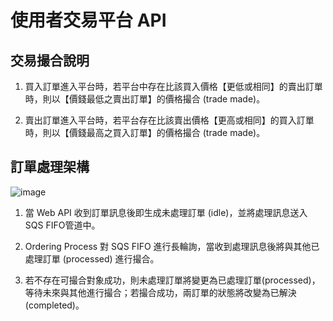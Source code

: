 # 使用者交易平台 API

## 交易撮合說明

1. 買入訂單進入平台時，若平台中存在比該買入價格【更低或相同】的賣出訂單時，則以【價錢最低之賣出訂單】的價格撮合 (trade made)。

2. 賣出訂單進入平台時，若平台存在比該賣出價格【更高或相同】的買入訂單時，則以【價錢最高之買入訂單】的價格撮合 (trade made)。


## 訂單處理架構

![image](https://github.com/chienaeae/card-platform-webapi/blob/feature/viewCardAPI/pic/order_process_graph.jpg)


1. 當 Web API 收到訂單訊息後即生成未處理訂單 (idle)，並將處理訊息送入 SQS FIFO管道中。

2. Ordering Process 對 SQS FIFO 進行長輪詢，當收到處理訊息後將與其他已處理訂單 (processed) 進行撮合。

3. 若不存在可撮合對象成功，則未處理訂單將變更為已處理訂單(processed)，等待未來與其他進行撮合；若撮合成功，兩訂單的狀態將改變為已解決 (completed)。

